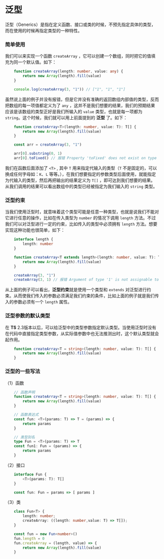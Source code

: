 # 泛型
泛型（Generics）是指在定义函数、接口或类的时候，不预先指定具体的类型，而在使用的时候再指定类型的一种特性。

### 简单使用
我们可以来实现一个函数 `createArray` ，它可以创建一个数组，同时把它的值填充为同一个默认值。如下：
```ts
    function createArray(length: number, value: any) {
        return new Array(length).fill(value)
    }

    console.log(createArray(3, "1")) // ["1", "1", "1"]
```

虽然说上面的例子并没有报错，但是它并没有准确的返回数组内部值的类型，反而把数组的每一项值都定义为了 `any` ，这并不是我们想要的结果，我们的预期结果应该是该数组的类型正好是我们所输入的 `value` 类型，也就是每一项都为 `string`。这个时候，我们就可以用上前面提到的 **泛型** 了。如下：
```ts
    function createArray<T>(length: number, value: T): T[] {
        return new Array(length).fill(value)
    }

    const arr = createArray(3, "1")

    arr[0].substring(0, 1)
    arr[0].toFixed() // 报错 Property 'toFixed' does not exist on type 'string'. Did you mean 'fixed'?
```

我们在函数后面添加了 `<T>` , 其中 `T` 用来指定代输入的类型（`T` 不是固定的，可以换成任何字母如：`K`、`L` 等等。），在我们想要指定的参数类型后面使用，就能指定为代输入的类型，然后再把输出的结果定义为 `T[]` ，即可达到我们想要的结果。从我们调用的结果可以看出数组中的类型已经被指定为我们输入的 `string` 类型。

### 泛型约束
当我们使用泛型时，就意味着这个类型可能是任意一种类型，也就是说我们不能对它进行任意的操作，比如在传入类型为 `number` 的情况下调用 `length` 方法。不过我们可以对泛型进行一定的约束，比如传入的类型中必须拥有 `length` 方法。想要实现这种功能也很简单，如下：
```ts
    interface length {
        length: number
    }

    function createArray<T extends length>(length: number, value: T): T[] {
        return new Array(length).fill(value)
    }

    createArray(3, "1")
    createArray(3, 1) // 报错 Argument of type '1' is not assignable to parameter of type 'length'
```

从上面的例子可以看出，**泛型约束**就是使用一个类型和 `extends` 对泛型进行约束。从而使我们传入的参数必须满足我们约束的条件，比如上面的例子就是我们传入的参数必须有一个 `length` 属性。

### 泛型参数的默认类型
在 **TS** 2.3版本以后，可以给泛型中的类型参数指定默认类型。当使用泛型时没有在代码中直接指定类型参数，从实际值参数中也无法推测出时，这个默认类型就会起作用。
```ts
    function createArray<T = string>(length: number, value: T): T[] {
        return new Array(length).fill(value)
    }
```

### 泛型的一些写法
（1）函数
```ts
    // 函数声明
    function createArray<T = string>(length: number, value: T): T[] {
        return new Array(length).fill(value)
    }

    // 函数表达式
    const fun: <T>(params: T) => T = (params) => {
        return params
    }

    // 类型别名
    type Fun = <T>(params: T) => T
    const fun1: Fun = (params) => {
        return params
    }
```
（2）接口
```ts
    interface Fun {
        <T>(params: T): T[]
    }

    const fun: Fun = params => [ params ]
```
（3）类

```ts
    class Fun<T> {
        length: number;
        createArray: ((length: number,value: T) => T[]);
    }

    const fun = new Fun<number>()
    fun.length = 0
    fun.createArray = (length, value) => {
        return new Array(length).fill(value)
    }
```